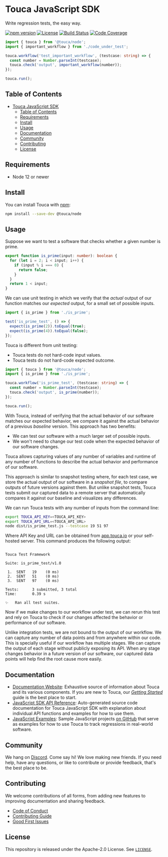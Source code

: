 # Touca JavaScript SDK

Write regression tests, the easy way.

[![npm version](https://img.shields.io/npm/v/@touca/node?color=blue)](https://www.npmjs.com/package/@touca/node)
[![License](https://img.shields.io/npm/l/@touca/node?color=blue)](https://github.com/trytouca/trytouca/blob/main/sdk/js/LICENSE)
[![Build Status](https://img.shields.io/github/actions/workflow/status/trytouca/trytouca/build.yml?branch=main)](https://github.com/trytouca/trytouca/actions/workflows/build.yml)
[![Code Coverage](https://img.shields.io/codecov/c/github/trytouca/trytouca)](https://app.codecov.io/gh/trytouca/trytouca)

```ts
import { touca } from '@touca/node';
import { important_workflow } from './code_under_test';

touca.workflow('test_important_workflow', (testcase: string) => {
  const number = Number.parseInt(testcase);
  touca.check('output', important_workflow(number));
});

touca.run();
```

## Table of Contents

- [Touca JavaScript SDK](#touca-javascript-sdk)
  - [Table of Contents](#table-of-contents)
  - [Requirements](#requirements)
  - [Install](#install)
  - [Usage](#usage)
  - [Documentation](#documentation)
  - [Community](#community)
  - [Contributing](#contributing)
  - [License](#license)

## Requirements

- Node 12 or newer

## Install

You can install Touca with [npm](https://www.npmjs.com/package/@touca/node):

```bash
npm install --save-dev @touca/node
```

## Usage

Suppose we want to test a software that checks whether a given number is prime.

```ts
export function is_prime(input: number): boolean {
  for (let i = 2; i < input; i++) {
    if (input % i === 0) {
      return false;
    }
  }
  return 1 < input;
}
```

We can use unit testing in which we verify that the _actual_ output of our
function matches our _expected_ output, for a small set of possible inputs.

```ts
import { is_prime } from './is_prime';

test('is_prime_test', () => {
  expect(is_prime(2)).toEqual(true);
  expect(is_prime(4)).toEqual(false);
});
```

Touca is different from unit testing:

- Touca tests do not hard-code input values.
- Touca tests do not hard-code expected outcome.

```ts
import { touca } from '@touca/node';
import { is_prime } from './is_prime';

touca.workflow('is_prime_test', (testcase: string) => {
  const number = Number.parseInt(testcase);
  touca.check('output', is_prime(number));
});

touca.run();
```

With Touca, instead of verifying that the actual behavior of our software
matches our expected behavior, we compare it against the actual behavior of a
previous _baseline_ version. This approach has two benefits:

- We can test our software with a much larger set of possible inputs.
- We won't need to change our test code when the expected behavior of our
  software changes.

Touca allows capturing values of any number of variables and runtime of any
number of functions to describe the actual behavior and performance of our
software.

This approach is similar to snapshot testing where, for each test case, we store
the actual output of our software in a _snapshot file_, to compare outputs of
future versions against them. But unlike snapshot tests, Touca tests submit our
captured data to a remote server that automatically compares it against our
baseline and visualizes any differences.

We can run Touca tests with any number of inputs from the command line:

```bash
export TOUCA_API_KEY=<TOUCA_API_KEY>
export TOUCA_API_URL=<TOUCA_API_URL>
node dist/is_prime_test.js --testcase 19 51 97
```

Where API Key and URL can be obtained from [app.touca.io](https://app.touca.io)
or your self-hosted server. This command produces the following output:

```text

Touca Test Framework

Suite: is_prime_test/v1.0

 1.  SENT   19    (0 ms)
 2.  SENT   51    (0 ms)
 3.  SENT   97    (0 ms)

Tests:      3 submitted, 3 total
Time:       0.39 s

✨   Ran all test suites.

```

Now if we make changes to our workflow under test, we can rerun this test and
rely on Touca to check if our changes affected the behavior or performance of
our software.

Unlike integration tests, we are not bound to the output of our workflow. We can
capture any number of data points and from anywhere within our code. This is
specially useful if our workflow has multiple stages. We can capture the output
of each stage without publicly exposing its API. When any stage changes behavior
in a future version of our software, our captured data points will help find the
root cause more easily.

## Documentation

- [Documentation Website](https://touca.io/docs): Exhaustive source of
  information about Touca and its various components. If you are new to Touca,
  our _[Getting Started](https://touca.io/docs/basics/quickstart/)_ guide is the
  best place to start.
- [JavaScript SDK API Reference](https://touca.io/docs/external/sdk/js/index.html):
  Auto-generated source code documentation for Touca JavaScript SDK with
  explanation about individual API functions and examples for how to use them.
- [JavaScript Examples](https://github.com/trytouca/trytouca/tree/main/examples/js):
  Sample JavaScript projects [on GitHub](https://touca.io/github) that serve as
  examples for how to use Touca to track regressions in real-world software.

## Community

We hang on [Discord](https://touca.io/discord). Come say hi! We love making new
friends. If you need help, have any questions, or like to contribute or provide
feedback, that's the best place to be.

## Contributing

We welcome contributions of all forms, from adding new features to improving
documentation and sharing feedback.

- [Code of Conduct](https://touca.io/docs/contributing/conduct/)
- [Contributing Guide](https://touca.io/docs/contributing/)
- [Good First Issues](https://touca.io/docs/contributing/good-first-issues/)

## License

This repository is released under the Apache-2.0 License. See
[`LICENSE`](https://github.com/trytouca/trytouca/blob/main/sdk/js/LICENSE).
